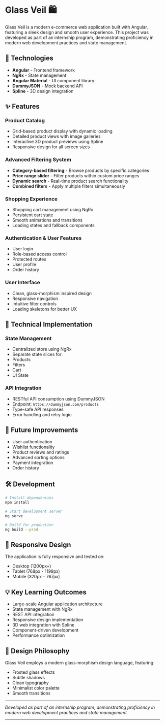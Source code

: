 # Glass Veil 🛍️

Glass Veil is a modern e-commerce web application built with Angular, featuring a sleek design and smooth user experience. This project was developed as part of an internship program, demonstrating proficiency in modern web development practices and state management.

## 🚀 Technologies

- **Angular** - Frontend framework
- **NgRx** - State management
- **Angular Material** - UI component library
- **DummyJSON** - Mock backend API
- **Spline** - 3D design integration

## ✨ Features

### Product Catalog

- Grid-based product display with dynamic loading
- Detailed product views with image galleries
- Interactive 3D product previews using Spline
- Responsive design for all screen sizes

### Advanced Filtering System

- **Category-based filtering** - Browse products by specific categories
- **Price range slider** - Filter products within custom price ranges
- **Dynamic search** - Real-time product search functionality
- **Combined filters** - Apply multiple filters simultaneously

### Shopping Experience

- Shopping cart management using NgRx
- Persistent cart state
- Smooth animations and transitions
- Loading states and fallback components

### Authentication & User Features

- User login
- Role-based access control
- Protected routes
- User profile
- Order history

### User Interface

- Clean, glass-morphism inspired design
- Responsive navigation
- Intuitive filter controls
- Loading skeletons for better UX

## 🔧 Technical Implementation

### State Management

- Centralized store using NgRx
- Separate state slices for:
- Products
- Filters
- Cart
- UI State

### API Integration

- RESTful API consumption using DummyJSON
- Endpoint: `https://dummyjson.com/products`
- Type-safe API responses
- Error handling and retry logic

## 🎯 Future Improvements

- User authentication
- Wishlist functionality
- Product reviews and ratings
- Advanced sorting options
- Payment integration
- Order history

## 🛠️ Development

```bash
# Install dependencies
npm install

# Start development server
ng serve

# Build for production
ng build --prod

```

## 📱 Responsive Design

The application is fully responsive and tested on:

- Desktop (1200px+)
- Tablet (768px - 1199px)
- Mobile (320px - 767px)

## 💡 Key Learning Outcomes

- Large-scale Angular application architecture
- State management with NgRx
- REST API integration
- Responsive design implementation
- 3D web integration with Spline
- Component-driven development
- Performance optimization

## 🎨 Design Philosophy

Glass Veil employs a modern glass-morphism design language, featuring:

- Frosted glass effects
- Subtle shadows
- Clean typography
- Minimalist color palette
- Smooth transitions

---

_Developed as part of an internship program, demonstrating proficiency in modern web development practices and state management._

---
